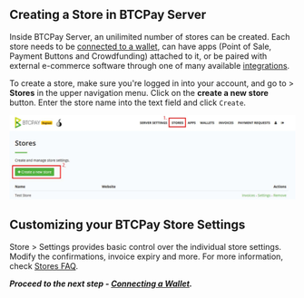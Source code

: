 ## Creating a Store in BTCPay Server

Inside BTCPay Server, an unilimited number of stores can be created. Each store needs to be [connected to a wallet](ConnectWallet.md), can have apps (Point of Sale, Payment Buttons and Crowdfunding) attached to it, or be paired with external e-commerce software through one of many available [integrations](https://docs.btcpayserver.org/integrations/).

To create a store, make sure you're logged in into your account, and go to > <strong>Stores</strong> in the upper navigation menu. Click on the <strong>create a new store</strong> button. Enter the store name into the text field and click `Create`.

![BTCPayRegister2](img/BTCPayGettingStartedStoreRegistration1.jpg)

## Customizing your BTCPay Store Settings

Store > Settings provides basic control over the individual store settings. Modify the confirmations, invoice expiry and more. For more information, check [Stores FAQ](FAQ/FAQ-Stores.md).

***Proceed to the next step - [Connecting a Wallet](ConnectWallet.md).***
